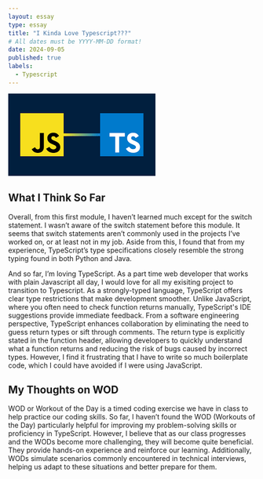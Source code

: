 ```yaml
---
layout: essay
type: essay
title: "I Kinda Love Typescript???"
# All dates must be YYYY-MM-DD format!
date: 2024-09-05
published: true
labels:
  - Typescript
---
```


<img class="rounded float-start pe-4" src="../img/typescript/header.png">

## What I Think So Far

Overall, from this first module, I haven’t learned much except for the switch statement. I wasn’t aware of the switch statement before this module. It seems that switch statements aren’t commonly used in the projects I’ve worked on, or at least not in my job. Aside from this, I found that from my experience, TypeScript’s type specifications closely resemble the strong typing found in both Python and Java.

And so far, I’m loving TypeScript. As a part time web developer that works with plain Javascript all day, I would love for all my exisiting project to transition to Typescript. As a strongly-typed language, TypeScript offers clear type restrictions that make development smoother. Unlike JavaScript, where you often need to check function returns manually, TypeScript's IDE suggestions provide immediate feedback. From a software engineering perspective, TypeScript enhances collaboration by eliminating the need to guess return types or sift through comments. The return type is explicitly stated in the function header, allowing developers to quickly understand what a function returns and reducing the risk of bugs caused by incorrect types. However, I find it frustrating that I have to write so much boilerplate code, which I could have avoided if I were using JavaScript.

## My Thoughts on WOD
WOD or Workout of the Day is a timed coding exercise we have in class to help practice our coding skills. So far, I haven’t found the WOD (Workouts of the Day) particularly helpful for improving my problem-solving skills or proficiency in TypeScript. However, I believe that as our class progresses and the WODs become more challenging, they will become quite beneficial. They provide hands-on experience and reinforce our learning. Additionally, WODs simulate scenarios commonly encountered in technical interviews, helping us adapt to these situations and better prepare for them.